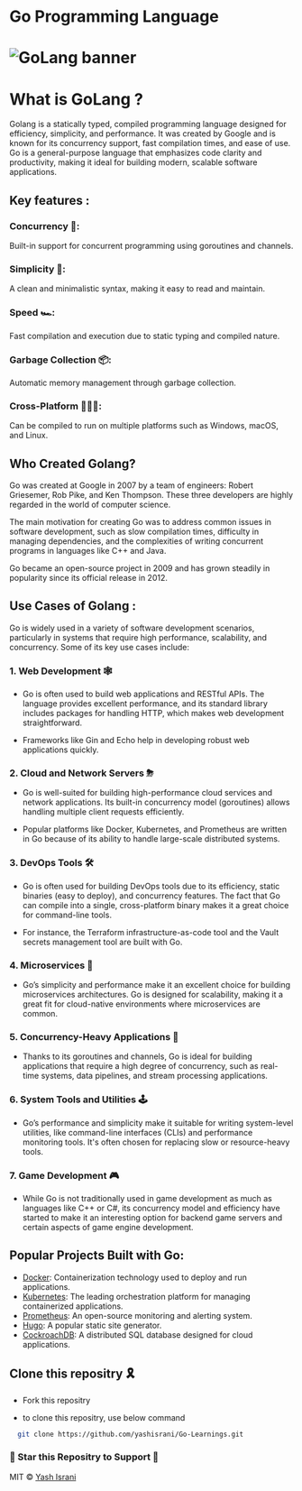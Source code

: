 
# Go Programming Language


# ![GoLang banner](https://granulate.io/wp-content/uploads/2021/02/Golang-Performance.png)
# What is GoLang ?
Golang is a statically typed, compiled programming language designed for efficiency, simplicity, and performance. It was created by Google and is known for its concurrency support, fast compilation times, and ease of use. Go is a general-purpose language that emphasizes code clarity and productivity, making it ideal for building modern, scalable software applications.


## Key features :
### Concurrency 🚀: 
Built-in support for concurrent programming using  goroutines and channels.

### Simplicity 🫡:
  A clean and minimalistic syntax, making it easy to read and maintain.

### Speed 🏎: 
Fast compilation and execution due to static typing and compiled nature.

### Garbage Collection 📦:
  Automatic memory management through garbage collection.

### Cross-Platform 👨🏻‍💻:
  Can be compiled to run on multiple platforms such as Windows, macOS, and Linux.



## Who Created Golang?
 Go was created at Google in 2007 by a team of engineers: Robert Griesemer, Rob Pike, and Ken Thompson. These three developers are highly regarded in the world of computer science.

The main motivation for creating Go was to address common issues in software development, such as slow compilation times, difficulty in managing dependencies, and the complexities of writing concurrent programs in languages like C++ and Java.

 Go became an open-source project in 2009 and has grown steadily in popularity since its official release in 2012.

## Use Cases of Golang :
 Go is widely used in a variety of software development scenarios, particularly in systems that require high performance, scalability, and concurrency. Some of its key use cases include:



### 1. Web Development 🕸 
 
- Go is often used to build web applications and RESTful APIs. The language provides excellent performance, and its standard library includes packages for handling HTTP, which makes web development straightforward.

- Frameworks like Gin and Echo help in developing robust web applications quickly.


### 2. Cloud and Network Servers ⛈
- Go is well-suited for building high-performance cloud services and network applications. Its built-in concurrency model (goroutines) allows handling multiple client requests efficiently.

- Popular platforms like Docker, Kubernetes, and Prometheus are written in Go because of its ability to handle large-scale distributed systems.


### 3. DevOps Tools 🛠
- Go is often used for building DevOps tools due to its efficiency, static binaries (easy to deploy), and concurrency features. The fact that Go can compile into a single, cross-platform binary makes it a great choice for command-line tools.

- For instance, the Terraform infrastructure-as-code tool and the Vault secrets management tool are built with Go.




### 4. Microservices 🔬
- Go’s simplicity and performance make it an excellent choice for building microservices architectures. Go is designed for scalability, making it a great fit for cloud-native environments where microservices are common. 

### 5. Concurrency-Heavy Applications 🥶

- Thanks to its goroutines and channels, Go is ideal for building applications that require a high degree of concurrency, such as real-time systems, data pipelines, and stream processing applications.

### 6. System Tools and Utilities 🕹
- Go’s performance and simplicity make it suitable for writing system-level utilities, like command-line interfaces (CLIs) and performance monitoring tools. It's often chosen for replacing slow or resource-heavy tools.

### 7. Game Development 🎮
-  While Go is not traditionally used in game development as much as languages like C++ or C#, its concurrency model and efficiency have started to make it an interesting option for backend game servers and certain aspects of game engine development.

## Popular Projects Built with Go:
- [Docker](https://www.docker.com/): Containerization technology used to deploy and run applications.
- [Kubernetes](https://kubernetes.io/): The leading orchestration platform for managing containerized applications.
- [Prometheus](https://prometheus.io/): An open-source monitoring and alerting system.
- [Hugo](https://gohugo.io/): A popular static site generator.
- [CockroachDB](https://www.cockroachlabs.com/): A distributed SQL database designed for cloud applications.











## Clone this repositry 🎗

- Fork this repositry

- to clone this repositry, use below command

```bash
  git clone https://github.com/yashisrani/Go-Learnings.git
```


### 🌟 Star this Repositry to Support 🌟

MIT © [Yash Israni](https://github.com/yashisrani)